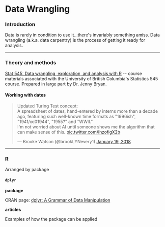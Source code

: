 # Data Wrangling

### Introduction

Data is rarely in condition to use it...there's invariably something amiss.  Data wrangling (a.k.a. data carpentry) is the process of getting it ready for analysis.

---
### Theory and methods


[Stat 545: Data wrangling, exploration, and analysis with R](http://stat545.com/index.html) -- course materials associated with the University of British Columbia's Statistics 545 course. Prepared in large part by Dr. Jenny Bryan.

#### Working with dates

<blockquote class="twitter-tweet" data-lang="en"><p lang="en" dir="ltr">Updated Turing Test concept:<br>A spreadsheet of dates, hand-entered by interns more than a decade ago, featuring such well-known time formats as &quot;1996ish&quot;, &quot;1941/xd01944&quot;, &quot;1955?&quot; and &quot;WWII.&quot;<br>I&#39;m not worried about AI until someone shows me the algorithm that can make sense of this. <a href="https://t.co/IhzofigX2b">pic.twitter.com/IhzofigX2b</a></p>&mdash; Brooke Watson (@brookLYNevery1) <a href="https://twitter.com/brookLYNevery1/status/954368989181902848?ref_src=twsrc%5Etfw">January 19, 2018</a></blockquote>
<script async src="https://platform.twitter.com/widgets.js" charset="utf-8"></script>


---
### R

Arranged by package

#### `dplyr`

**package**

CRAN page: [dplyr: A Grammar of Data Manipulation](https://cran.r-project.org/web/packages/dplyr/index.html)

**articles**

Examples of how the package can be applied


